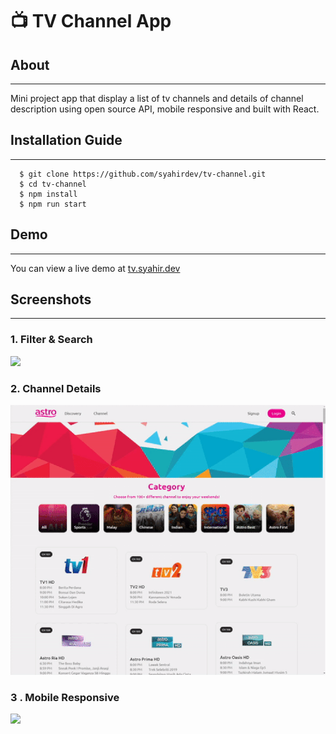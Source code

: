 # 📺 TV Channel App

## About

---

Mini project app that display a list of tv channels and details of channel description using open source API, mobile
responsive and built with React.

## Installation Guide

---

```
  $ git clone https://github.com/syahirdev/tv-channel.git
  $ cd tv-channel
  $ npm install
  $ npm run start
```

## Demo

---
You can view a live demo at [tv.syahir.dev](https://tv.syahir.dev/)

## Screenshots

---

### 1. Filter & Search

![](./src/assets/screenshots/filter-search.gif)

### 2. Channel Details

![](./src/assets/screenshots/channel-details.gif)

### 3 . Mobile Responsive

![](./src/assets/screenshots/mobile-responsive.gif)
